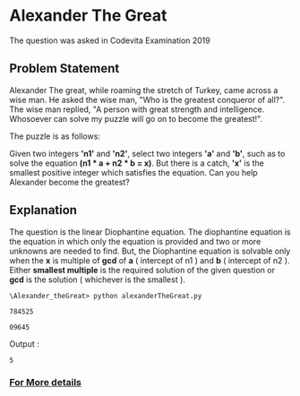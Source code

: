 # Alexander The Great

The question was asked in Codevita Examination 2019

## Problem Statement

Alexander The great, while roaming the stretch of Turkey, came across a wise man. He asked the wise man, "Who is the greatest conqueror of all?". The wise man replied, "A person with great strength and intelligence. Whosoever can solve my puzzle will go on to become the greatest!". 

The puzzle is as follows:

Given two integers **'n1'** and **'n2'**, select two integers **'a'** and **'b'**, such as to solve the equation **(n1 * a + n2 * b = x)**. But there is a catch, **'x'** is the smallest positive integer which satisfies the equation. Can you help Alexander become the greatest?

## Explanation

The question is the linear Diophantine equation. The diophantine equation is the equation in which only the equation is provided and two or more unknowns are needed to find. But, the Diophantine equation is solvable only when the **x** is multiple of **gcd** of **a** ( intercept of n1 ) and **b** ( intercept of n2 ). Either **smallest multiple** is the required solution of the given question or **gcd** is the solution ( whichever is the smallest ).

```\Alexander_theGreat> python alexanderTheGreat.py```

```784525```

```09645```

Output :

```5```


### [For More details](https://en.wikipedia.org/wiki/Diophantine_equation)